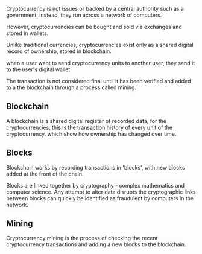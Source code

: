 Cryptocurrency is not issues or backed by a central authority such as a government. Instead, they run across a network of computers.

However, cryptocurrencies can be bought and sold via exchanges and stored in wallets.

Unlike traditional currencies, cryptocurrencies exist only as a shared digital record of ownership, stored in blockchain.

when a user want to send cryptocurrency units to another user, they send it to the user's digital wallet.

The transaction is not considered final until it has been verified and added to a the blockchain through a process called mining.

## Blockchain
A blockchain is a shared digital register of recorded data, for the cryptocurrencies, this is the transaction history of every unit of the cryptocurrency. which show how ownership has changed over time.

## Blocks
Blockchain works by recording transactions in 'blocks', with new blocks added at the front of the chain.

Blocks are linked together by cryptography - complex mathematics and computer science. Any attempt to alter data disrupts the cryptographic links between blocks can quickly be identified as fraudulent by computers in the network.

## Mining
Cryptocurrency mining is the process of checking the recent cryptocurrency transactions and adding a new blocks to the blockchain.

